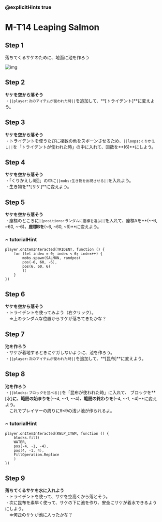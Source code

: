 ### @explicitHints true

# M-T14 Leaping Salmon

## Step 1  
落ちてくるサケのために、地面に池を作ろう

![img](https://teck89.xsrv.jp/MEE_tutorial/img/M-T14.png)


## Step 2
**サケを空から落そう**  
・``||player:次のアイテムが使われた時||``を追加して、**[トライデント]**に変えよう。 

## Step 3
**サケを空から落そう**  
・トライデントを使うたびに複数の魚をスポーンさせるため、``||loops:くりかえし||``を「トライデントが使われた時」の中に入れて、回数を**(6)**にしよう。

## Step 4
**サケを空から落そう**  
・「くりかえし6回」の中に``||mobs:生き物を出現させる||``を入れよう。  
・生き物を**[サケ]**に変えよう。

## Step 5
**サケを空から落そう**  
・座標のところに``||positions:ランダムに座標を選ぶ||``を入れて、座標Aを**(~-6, ~60, ~-6)**、座標Bを**(~6, ~60, ~6)**に変えよう。

### ~ tutorialHint
```blocks
player.onItemInteracted(TRIDENT, function () {
    for (let index = 0; index < 6; index++) {
        mobs.spawn(SALMON, randpos(
        pos(-6, 60, -6),
        pos(6, 60, 6)
        ))
    }
})

```

## Step 6
**サケを空から落そう**  
・トライデントを使ってみよう（右クリック）。  
　⇒上のランダムな位置からサケが落ちてきたかな？

## Step 7
**池を作ろう**    
・サケが着地するときにケガしないように、池を作ろう。  
・``||player:次のアイテムが使われた時||``を追加して、**[昆布]**に変えよう。

## Step 8
**池を作ろう**  
・``||blocks:ブロックを並べる||``を「昆布が使われた時」に入れて、 ブロックを**[水]**に、範囲の始まりを**(~-4, ~-1, ~-4)**、範囲の終わりを**(~4, ~-1, ~4)**に変えよう。  
　これでプレイヤーの周りに9×9の浅い池が作られるよ。

### ~ tutorialHint
```blocks
player.onItemInteracted(KELP_ITEM, function () {
    blocks.fill(
    WATER,
    pos(-4, -1, -4),
    pos(4, -1, 4),
    FillOperation.Replace
    )
})
```

## Step 9
**落ちてくるサケを水に入れよう**  
・トライデントを使って、サケを空高くから落とそう。  
・次に昆布を素早く使って、サケの下に池を作り、安全にサケが着水できるようにしよう。  
　⇒何匹のサケが池に入ったかな？
